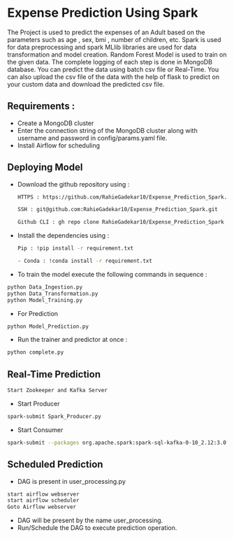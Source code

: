 # Expense Prediction Using Spark
The Project is used to predict the expenses of an Adult based on the parameters such as age , sex, bmi , number of children, etc. Spark is used for data preprocessing and spark MLlib libraries are used for data transformation and model creation. Random Forest Model is used to train on the given data. The complete logging of each step is done in MongoDB database. You can predict the data using batch csv file or Real-Time. You can also upload the csv file of the data with the help of flask to predict on your custom data and download the predicted csv file. 

## Requirements : 
- Create a MongoDB cluster 
- Enter the connection string of the MongoDB cluster along with username and password in config/params.yaml file.
- Install Airflow for scheduling

## Deploying Model 

- Download the github repository using : 
  ```bash
  HTTPS : https://github.com/RahieGadekar10/Expense_Prediction_Spark.git
  ```
  ```bash 
  SSH : git@github.com:RahieGadekar10/Expense_Prediction_Spark.git
  ```
  ```bash 
  Github CLI : gh repo clone RahieGadekar10/Expense_Prediction_Spark
  ```
- Install the dependencies using : 
    ```bash 
    Pip : !pip install -r requirement.txt
    ```
    ```bash
    - Conda : !conda install -r requirement.txt
    ```
- To train the model execute the following commands in sequence : 
 ```bash
python Data_Ingestion.py
python Data_Transformation.py
python Model_Training.py
```
- For Prediction
```bash
python Model_Prediction.py
```
- Run the trainer and predictor at once : 
 ```bash
python complete.py
```
## Real-Time Prediction
 ```bash
Start Zookeeper and Kafka Server
```
- Start Producer
 ```bash
spark-submit Spark_Producer.py 
```
- Start Consumer
 ```bash
spark-submit --packages org.apache.spark:spark-sql-kafka-0-10_2.12:3.0.1  Spark_Consumer.py
```
## Scheduled Prediction
- DAG is present in user_processing.py
```bash
start airflow webserver
start airflow scheduler
Goto Airflow webserver
```
- DAG will be present by the name user_processing.
- Run/Schedule the DAG to execute prediction operation.
